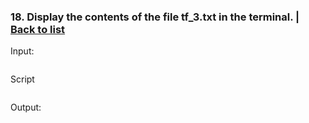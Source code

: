 ### <a id='task_18'>18. Display the contents of the file tf_3.txt in the terminal.</a>  |  [Back to list](#back_to_list)

Input:
``` bash

```

Script
```

```

Output:
```

```
